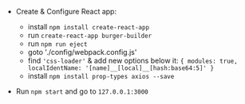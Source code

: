 
* Create & Configure React app:
    * install ``` npm install create-react-app ```
    * run ``` create-react-app burger-builder ```
    * run ``` npm run eject ```
    * goto './config/webpack.config.js'
    * find ``` 'css-loader' ``` & add new options below it: 
        ``` { modules: true, localIdentName: '[name]__[local]__[hash:base64:5]' } ``` 
    * install ``` npm install prop-types axios --save ```

* Run ``` npm start ``` and go to ``` 127.0.0.1:3000 ```
